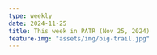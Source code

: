 ```yaml
---
type: weekly
date: 2024-11-25
title: This week in PATR (Nov 25, 2024)
feature-img: "assets/img/big-trail.jpg"
---
```



